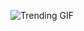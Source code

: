 ![Trending GIF](https://media0.giphy.com/media/v1.Y2lkPThiYjIxNzcybnd2dzBweWwxajcyM25veG9iOG8wajNsZm41MWJzbTJkcmZpb280biZlcD12MV9naWZzX3NlYXJjaCZjdD1n/rplvK3z0IzLqBxVJWk/giphy.gif)
